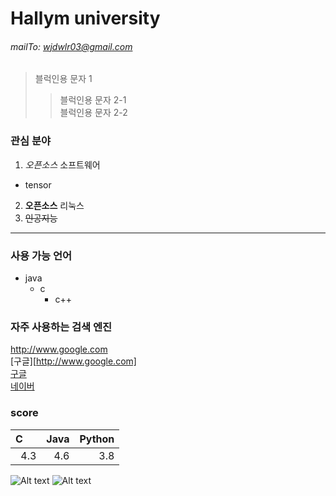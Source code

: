 # Hallym university
###### mailTo: wjdwlr03@gmail.com

> 블럭인용 문자 1  
>> 블럭인용 문자 2-1  
>> 블럭인용 문자 2-2  

### 관심 분야
1. _오픈소스_ 소프트웨어
  * tensor
2. **오픈소스** 리눅스
3. ~~인공지능~~    
---

### 사용 가능 언어
+ java
  + c
    + c++

### 자주 사용하는 검색 엔진
http://www.google.com  
[구글][http://www.google.com]  
[구글][googlelink]  
[네이버][naverlink]

[naverlink]:http://www.naver.com
[googlelink]:http://www.google.com

### score
|C&nbsp;&nbsp;&nbsp;&nbsp;&nbsp;|Java|Python|
|---:|---:|---:|
|4.3|4.6|3.8|

![Alt text](/img/to/KakaoTalk_20201225_234933857.jpg)
![Alt text](/img/to/KakaoTalk_20201225_234933857.jpg "so tired")

